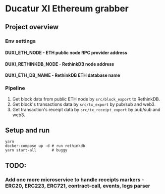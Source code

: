 # Ducatur XI Ethereum grabber

## Project overview

### Env settings

#### DUXI_ETH_NODE - ETH public node RPC provider address

#### DUXI_RETHINKDB_NODE - RethinkDB node address

#### DUXI_ETH_DB_NAME - RethinkDB ETH database name

### Pipeline

1. Get block data from public ETH node by `src/block_export` to RethinkDB.
2. Get block's transactions data by `src/tx_export` by pub/sub and web3.
3. Get transaction's receipt data by `src/tx_receipt_export` by pub/sub and web3.

## Setup and run

    yarn
    docker-compose up -d # run rethinkdb
    yarn start-all       # buggy

## TODO:

### Add one more microservice to handle receipts markers - ERC20, ERC223, ERC721, contract-call, events, logs parser